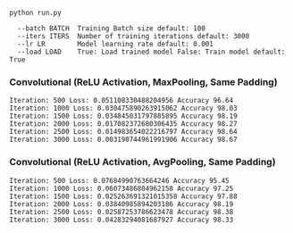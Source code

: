 
```shell
python run.py
```
```shell
  --batch BATCH  Training Batch size default: 100
  --iters ITERS  Number of training iterations default: 3000
  --lr LR        Model learning rate default: 0.001
  --load LOAD    True: Load trained model False: Train model default: True

```

### Convolutional (ReLU Activation, MaxPooling, Same Padding)
```text
Iteration: 500 Loss: 0.051108330488204956 Accuracy 96.64
Iteration: 1000 Loss: 0.030475890263915062 Accuracy 98.03
Iteration: 1500 Loss: 0.034845031797885895 Accuracy 98.19
Iteration: 2000 Loss: 0.017082372680306435 Accuracy 98.27
Iteration: 2500 Loss: 0.014983654022216797 Accuracy 98.64
Iteration: 3000 Loss: 0.003198744961991906 Accuracy 98.67
```

### Convolutional (ReLU Activation, AvgPooling, Same Padding)
```text
Iteration: 500 Loss: 0.07684990763664246 Accuracy 95.45
Iteration: 1000 Loss: 0.06073486804962158 Accuracy 97.25
Iteration: 1500 Loss: 0.025263691321015358 Accuracy 97.88
Iteration: 2000 Loss: 0.03840985894203186 Accuracy 98.19
Iteration: 2500 Loss: 0.02587253786623478 Accuracy 98.38
Iteration: 3000 Loss: 0.04283294081687927 Accuracy 98.33
```







<!--![Figure_0.png](figures/Figure_0.png)  ![Figure_1.png](figures/Figure_1.png)-->

<!--![Figure_2.png](figures/Figure_2.png) ![Figure_3.png](figures/Figure_3.png)-->

<!--![Figure_4.png](figures/Figure_4.png) ![Figure_5.png](figures/Figure_5.png)-->

<!--![Figure_6.png](figures/Figure_6.png) ![Figure_7.png](figures/Figure_7.png)-->

<!--![Figure_8.png](figures/Figure_8.png) ![Figure_9.png](figures/Figure_9.png)-->

